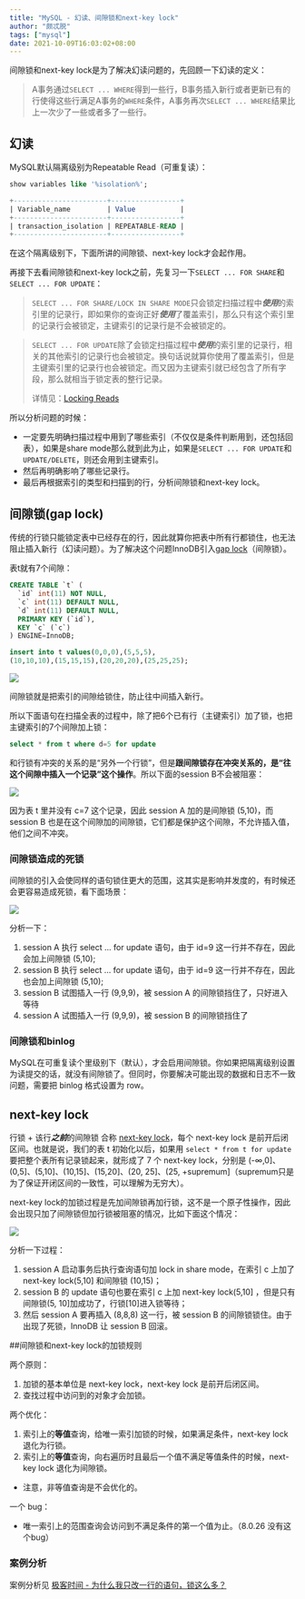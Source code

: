 ```yaml
---
title: "MySQL - 幻读、间隙锁和next-key lock"
author: "颇忒脱"
tags: ["mysql"]
date: 2021-10-09T16:03:02+08:00
---
```


<!--more-->

间隙锁和next-key lock是为了解决幻读问题的，先回顾一下幻读的定义：

> A事务通过`SELECT ... WHERE`得到一些行，B事务插入新行或者更新已有的行使得这些行满足A事务的`WHERE`条件，A事务再次`SELECT ... WHERE`结果比上一次少了一些或者多了一些行。

## 幻读

MySQL默认隔离级别为Repeatable Read（可重复读）：

```sql
show variables like '%isolation%';

+-----------------------+-----------------+
| Variable_name         | Value           |
+-----------------------+-----------------+
| transaction_isolation | REPEATABLE-READ |
+-----------------------+-----------------+
```

在这个隔离级别下，下面所讲的间隙锁、next-key lock才会起作用。

再接下去看间隙锁和next-key lock之前，先复习一下`SELECT ... FOR SHARE`和`SELECT ... FOR UPDATE`：

> `SELECT ... FOR SHARE/LOCK IN SHARE MODE`只会锁定扫描过程中***使用***的索引里的记录行，即如果你的查询正好***使用***了覆盖索引，那么只有这个索引里的记录行会被锁定，主键索引的记录行是不会被锁定的。

> `SELECT ... FOR UPDATE`除了会锁定扫描过程中***使用***的索引里的记录行，相关的其他索引的记录行也会被锁定。换句话说就算你使用了覆盖索引，但是主键索引里的记录行也会被锁定。而又因为主键索引就已经包含了所有字段，那么就相当于锁定表的整行记录。
>
> 详情见：[Locking Reads][3]

所以分析问题的时候：

* 一定要先明确扫描过程中用到了哪些索引（不仅仅是条件判断用到，还包括回表），如果是share mode那么就到此为止，如果是`SELECT ... FOR UPDATE`和`UPDATE/DELETE`，则还会用到主键索引。
* 然后再明确影响了哪些记录行。
* 最后再根据索引的类型和扫描到的行，分析间隙锁和next-key lock。

## 间隙锁(gap lock)

传统的行锁只能锁定表中已经存在的行，因此就算你把表中所有行都锁住，也无法阻止插入新行（幻读问题）。为了解决这个问题InnoDB引入[gap lock][1]（间隙锁）。

表t就有7个间隙：

```sql
CREATE TABLE `t` (
  `id` int(11) NOT NULL,
  `c` int(11) DEFAULT NULL,
  `d` int(11) DEFAULT NULL,
  PRIMARY KEY (`id`),
  KEY `c` (`c`)
) ENGINE=InnoDB;

insert into t values(0,0,0),(5,5,5),
(10,10,10),(15,15,15),(20,20,20),(25,25,25);
```

![](gap.webp)

间隙锁就是把索引的间隙给锁住，防止往中间插入新行。

所以下面语句在扫描全表的过程中，除了把6个已有行（主键索引）加了锁，也把主键索引的7个间隙加上锁：

```sql
select * from t where d=5 for update
```

和行锁有冲突的关系的是“另外一个行锁”，但是**跟间隙锁存在冲突关系的，是“往这个间隙中插入一个记录”这个操作**。所以下面的session B不会被阻塞：

![](gap-2.webp)

因为表 t 里并没有 c=7 这个记录，因此 session A 加的是间隙锁 (5,10)，而 session B 也是在这个间隙加的间隙锁，它们都是保护这个间隙，不允许插入值，他们之间不冲突。

### 间隙锁造成的死锁

间隙锁的引入会使同样的语句锁住更大的范围，这其实是影响并发度的，有时候还会更容易造成死锁，看下面场景：

![](dead-lock.webp)

分析一下：

1. session A 执行 select … for update 语句，由于 id=9 这一行并不存在，因此会加上间隙锁 (5,10);
2. session B 执行 select … for update 语句，由于 id=9 这一行并不存在，因此也会加上间隙锁 (5,10);
3. session B 试图插入一行 (9,9,9)，被 session A 的间隙锁挡住了，只好进入等待
4. session A 试图插入一行 (9,9,9)，被 session B 的间隙锁挡住了

### 间隙锁和binlog

MySQL在可重复读个里级别下（默认），才会启用间隙锁。你如果把隔离级别设置为读提交的话，就没有间隙锁了。但同时，你要解决可能出现的数据和日志不一致问题，需要把 binlog 格式设置为 row。

## next-key lock

行锁 + 该行***之前***的间隙锁 合称 [next-key lock][2]，每个 next-key lock 是前开后闭区间。也就是说，我们的表 t 初始化以后，如果用 `select * from t for update` 要把整个表所有记录锁起来，就形成了 7 个 next-key lock，分别是 (-∞,0]、(0,5]、(5,10]、(10,15]、(15,20]、(20, 25]、(25, +supremum]（supremum只是为了保证开闭区间的一致性，可以理解为无穷大）。

next-key lock的加锁过程是先加间隙锁再加行锁，这不是一个原子性操作，因此会出现只加了间隙锁但加行锁被阻塞的情况，比如下面这个情况：

![](next-key-lock-half.webp)

分析一下过程：

1. session A 启动事务后执行查询语句加 lock in share mode，在索引 c 上加了 next-key lock(5,10] 和间隙锁 (10,15)；
2. session B 的 update 语句也要在索引 c 上加 next-key lock(5,10] ，但是只有间隙锁(5, 10]加成功了，行锁[10]进入锁等待；
3. 然后 session A 要再插入 (8,8,8) 这一行，被 session B 的间隙锁锁住。由于出现了死锁，InnoDB 让 session B 回滚。

##间隙锁和next-key lock的加锁规则

两个原则：

1. 加锁的基本单位是 next-key lock，next-key lock 是前开后闭区间。
2. 查找过程中访问到的对象才会加锁。

两个优化：

1. 索引上的**等值**查询，给唯一索引加锁的时候，如果满足条件，next-key lock 退化为行锁。
2. 索引上的**等值**查询，向右遍历时且最后一个值不满足等值条件的时候，next-key lock 退化为间隙锁。
* 注意，非等值查询是不会优化的。

一个 bug：

* 唯一索引上的范围查询会访问到不满足条件的第一个值为止。（8.0.26 没有这个bug）

### 案例分析

案例分析见 [极客时间 - 为什么我只改一行的语句，锁这么多？][4]

[1]: https://dev.mysql.com/doc/refman/8.0/en/glossary.html#glos_gap_lock
[2]: https://dev.mysql.com/doc/refman/8.0/en/glossary.html#glos_next_key_lock
[3]: https://dev.mysql.com/doc/refman/8.0/en/innodb-locking-reads.html
[4]: https://time.geekbang.org/column/article/75659
